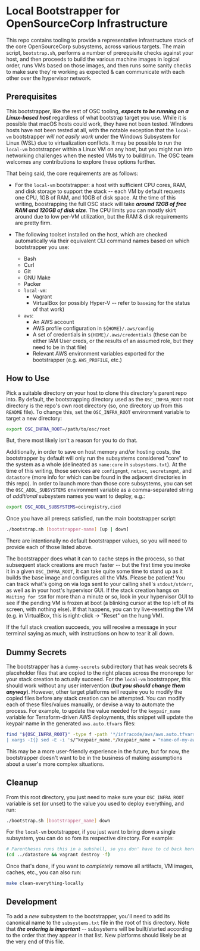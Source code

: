 Local Bootstrapper for OpenSourceCorp Infrastructure
====================================================

This repo contains tooling to provide a representative infrastructure stack of
the core OpenSourceCorp subsystems, across various targets. The main script,
`bootstrap.sh`, performs a number of prerequisite checks against your host, and
then proceeds to build the various machine images in logical order, runs VMs
based on those images, and then runs some sanity checks to make sure they're
working as expected & can communicate with each other over the hypervisor
network.

Prerequisites
-------------

This bootstrapper, like the rest of OSC tooling, ***expects to be running on a
Linux-based host*** regardless of what bootstrap target you use. While it is
possible that macOS hosts could work, they have not been tested. Windows hosts
have not been tested at all, with the notable exception that the `local-vm`
bootstrapper *will not easily work* under the Windows Subsystem for Linux (WSL)
due to virtualization conflicts. It may be possible to run the `local-vm`
bootstrapper within a Linux VM on any host, but you might run into networking
challenges when the nested VMs try to build/run. The OSC team welcomes any
contributions to explore these options further.

That being said, the core requirements are as follows:

* For the `local-vm` bootstrapper: a host with sufficient CPU cores, RAM, and
  disk storage to support the stack -- each VM by default requests one CPU, 1GB
  of RAM, and 10GB of disk space. At the time of this writing, boostrapping the
  full OSC stack will take ***around 12GB of free RAM and 120GB of disk size***.
  The CPU limits you can mostly skirt around due to low per-VM utilization, but
  the RAM & disk requirements are pretty firm.

* The following toolset installed on the host, which are checked automatically
  via their equivalent CLI command names based on which bootstrapper you use:
  * Bash
  * Curl
  * Git
  * GNU Make
  * Packer
  * `local-vm`:
    * Vagrant
    * VirtualBox (or possibly Hyper-V -- refer to `baseimg` for the status of that
      work)
  * `aws`:
    * An AWS account
    * AWS profile configuration in `${HOME}/.aws/config`
    * A set of credentials in `${HOME}/.aws/credentials` (these can be either
      IAM User creds, or the results of an assumed role, but they need to be in
      that file)
    * Relevant AWS environment variables exported for the bootstrapper (e.g.
      `AWS_PROFILE`, etc.)

How to Use
----------

Pick a suitable directory on your host to clone this directory's parent repo
into. By default, the bootstrapping directory used as the `OSC_INFRA_ROOT` root
directory is the repo's own root directory (so, one directory up from this
`README` file). To change this, set the `OSC_INFRA_ROOT` environment variable to
target a new directory:

```sh
export OSC_INFRA_ROOT=/path/to/osc/root
```

But, there most likely isn't a reason for you to do that.

Additionally, in order to save on host memory and/or hosting costs, the
bootstrapper by default will only run the subsystems considered "core" to the
system as a whole (delineated as `name:core` in `subsystems.txt`). At the time
of this writing, those services are `configmgmt`, `netsvc`, `secretsmgmt`, and
`datastore` (more info for which can be found in the adjacent directories in
this repo). In order to launch more than those core subsystems, you can set the
`OSC_ADDL_SUBSYSTEMS` environment variable as a comma-separated string of
*additional* subsystem names you want to deploy, e.g.:

```sh
export OSC_ADDL_SUBSYSTEMS=ociregistry,cicd
```

Once you have all prereqs satisfied, run the main bootstrapper script:

```sh
./bootstrap.sh [bootstrapper-name] [up | down]
```

There are intentionally no default bootstrapper values, so you will need to
provide each of those listed above.

The bootstrapper does what it can to cache steps in the process, so that
subsequent stack creations are much faster -- but the first time you invoke it
in a given `OSC_INFRA_ROOT`, it can take quite some time to stand up as it
builds the base image and configures all the VMs. Please be patient! You can
track what's going on via logs sent to your calling shell's `stdout/stderr`, as
well as in your host's hypervisor GUI. If the stack creation hangs on `Waiting
for SSH` for more than a minute or so, look in your hypervisor GUI to see if the
pending VM is frozen at boot (a blinking cursor at the top left of its screen,
with nothing else). If that happens, you can try live-resetting the VM (e.g. in
VirtualBox, this is right-click -> "Reset" on the hung VM).

If the full stack creation succeeds, you will receive a message in your terminal
saying as much, with instructions on how to tear it all down.

Dummy Secrets
-------------

The bootstrapper has a `dummy-secrets` subdirectory that has weak secrets &
placeholder files that are copied to the right places across the monorepo for
your stack creation to actually succeed. For the `local-vm` bootstrapper, this
should work without any user intervention (***but you should change them
anyway***). However, other target platforms will require you to modify the
copied files before any stack creation can be attempted. You can modify each of
these files/values manually, or devise a way to automate the process. For
example, to update the value needed for the `keypair_name` variable for
Terraform-driven AWS deployments, this snippet will update the keypair name in
the generated `aws.auto.tfvars` files:

```sh
find "${OSC_INFRA_ROOT}" -type f -path '*/infracode/aws/aws.auto.tfvars \
| xargs -I{} sed -E -i 's/^keypair_name.*/keypair_name = "name-of-my-aws-keypair"/' {}
```

This may be a more user-friendly experience in the future, but for now, the
bootstrapper doesn't want to be in the business of making assumptions about a
user's more complex situations.

Cleanup
-------

From this root directory, you just need to make sure your `OSC_INFRA_ROOT`
variable is set (or unset) to the value you used to deploy everything, and run:

```sh
./bootstrap.sh [bootstrapper_name] down
```

For the `local-vm` bootstrapper, if you just want to bring down a single
subsystem, you can do so fom its respective directory. For example:

```sh
# Parentheses runs this in a subshell, so you don' have to cd back here afterwards
(cd ../datastore && vagrant destroy -f)
```

Once that's done, if you want to *completely* remove all artifacts, VM images,
caches, etc., you can also run:

```sh
make clean-everything-locally
```

Development
-----------

To add a *new* subsystem to the bootstrapper, you'll need to add its canonical
name to the `subsystems.txt` file in the root of this directory. Note that
***the ordering is important*** -- subsystems will be built/started according to
the order that they appear in that list. New platforms should likely be at the
very end of this file.
